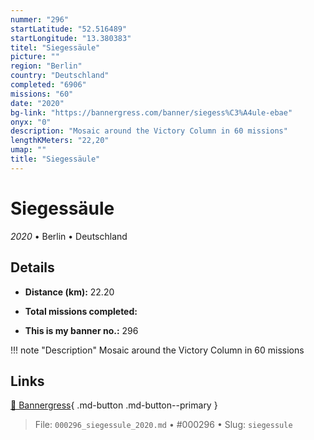 ```yaml
---
nummer: "296"
startLatitude: "52.516489"
startLongitude: "13.380383"
titel: "Siegessäule"
picture: ""
region: "Berlin"
country: "Deutschland"
completed: "6906"
missions: "60"
date: "2020"
bg-link: "https://bannergress.com/banner/siegess%C3%A4ule-ebae"
onyx: "0"
description: "Mosaic around the Victory Column in 60 missions"
lengthKMeters: "22,20"
umap: ""
title: "Siegessäule"
---
```

# Siegessäule

*2020* • Berlin • Deutschland



## Details
- **Distance (km):** 22.20

- **Total missions completed:** 
- **This is my banner no.:** 296


!!! note "Description"
    Mosaic around the Victory Column in 60 missions



## Links
[🔗 Bannergress](https://bannergress.com/banner/siegess%C3%A4ule-ebae){ .md-button .md-button--primary }



> File: `000296_siegessule_2020.md` • #000296 • Slug: `siegessule`
